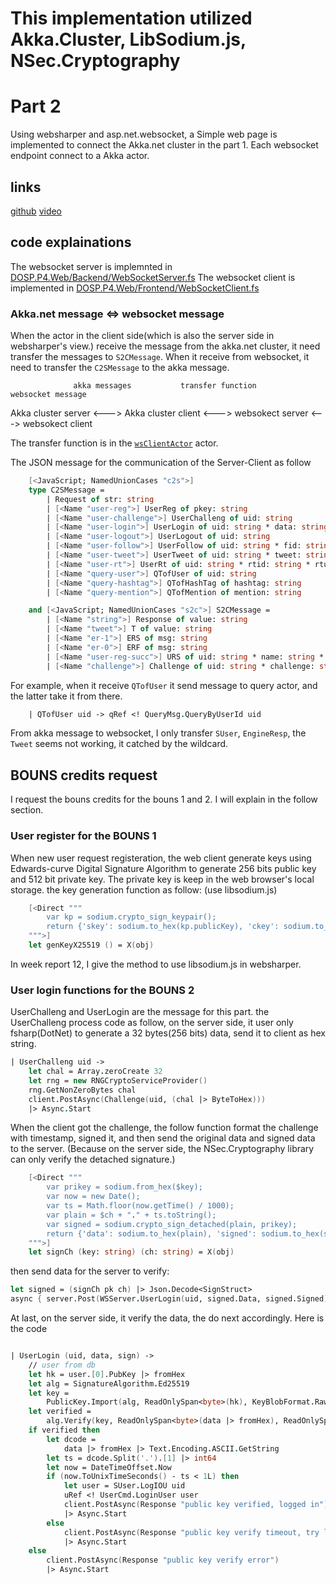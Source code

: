 
# This implementation utilized Akka.Cluster, LibSodium.js, NSec.Cryptography

# Part 2
Using websharper and asp.net.websocket, a Simple web page is implemented to connect
the Akka.net cluster in the part 1. Each websocket endpoint connect to a 
Akka actor. 


## links
[github](https://github.com/xhorn-pan/DOSP-Proj4)
[video](https://youtu.be/bpCuoWTF1M8) 

## code explainations

The websocket server is implemnted in [DOSP.P4.Web/Backend/WebSocketServer.fs](https://github.com/xhorn-pan/DOSP-Proj4/blob/main/DOSP.P4.Web/Backend/WebSocketServer.fs)
The websocket client is implemented in [DOSP.P4.Web/Frontend/WebSocketClient.fs](https://github.com/xhorn-pan/DOSP-Proj4/blob/main/DOSP.P4.Web/Backend/WebSocketServer.fs)

### Akka.net message <=> websocket message

When the actor in the client side(which is also the server side in websharper's view.) 
receive the message from the akka.net cluster, it need transfer the messages to `S2CMessage`.
When it receive from websocket, it need to transfer the `C2SMessage` to the akka message.

                  akka messages           transfer function        websocket message
 Akka cluster server <---> Akka cluster client <---> websokect server <---> websokect client

The transfer function is in the [`wsClientActor`](https://github.com/xhorn-pan/DOSP-Proj4/blob/cc60c3f8abd6ce1bb1c21da0f5944a744ecfc3d7/DOSP.P4.Web/Backend/WebSocketServer.fs#L90) actor. 

The JSON message for the communication of the Server-Client as follow
```fsharp
    [<JavaScript; NamedUnionCases "c2s">]
    type C2SMessage =
        | Request of str: string
        | [<Name "user-reg">] UserReg of pkey: string 
        | [<Name "user-challenge">] UserChalleng of uid: string
        | [<Name "user-login">] UserLogin of uid: string * data: string * signed: string
        | [<Name "user-logout">] UserLogout of uid: string
        | [<Name "user-follow">] UserFollow of uid: string * fid: string
        | [<Name "user-tweet">] UserTweet of uid: string * tweet: string
        | [<Name "user-rt">] UserRt of uid: string * rtid: string * rtuid: string
        | [<Name "query-user">] QTofUser of uid: string
        | [<Name "query-hashtag">] QTofHashTag of hashtag: string
        | [<Name "query-mention">] QTofMention of mention: string

    and [<JavaScript; NamedUnionCases "s2c">] S2CMessage =
        | [<Name "string">] Response of value: string
        | [<Name "tweet">] T of value: string
        | [<Name "er-1">] ERS of msg: string
        | [<Name "er-0">] ERF of msg: string
        | [<Name "user-reg-succ">] URS of uid: string * name: string * pubkey: string
        | [<Name "challenge">] Challenge of uid: string * challenge: string
```

For example, when it receive `QTofUser` 
it send message to query actor, and the latter take it from there.

```fsharp
    | QTofUser uid -> qRef <! QueryMsg.QueryByUserId uid
```

From akka message to websocket, I only transfer `SUser`, `EngineResp`, 
the `Tweet` seems not working, it catched by the wildcard.

## BOUNS credits request
I request the bouns credits for the bouns 1 and 2. I will explain in the follow
section.

### User register for the BOUNS 1
When new user request registeration, the web client generate keys using Edwards-curve 
Digital Signature Algorithm to generate 256 bits public key and 512 bit private key.
The private key is keep in the web browser's local storage.
the key generation function as follow: (use libsodium.js)
```fsharp
    [<Direct """
        var kp = sodium.crypto_sign_keypair();
        return {'skey': sodium.to_hex(kp.publicKey), 'ckey': sodium.to_hex(kp.privateKey)};
    """>]
    let genKeyX25519 () = X(obj)
```
In week report 12, I give the method to use libsodium.js in websharper.

### User login functions for the BOUNS 2
UserChalleng and UserLogin are the message for this part.
the UserChalleng process code as follow, on the server side, it user only fsharp(DotNet) to 
generate a 32 bytes(256 bits) data,
send it to client as hex string.
```fsharp
| UserChalleng uid ->
    let chal = Array.zeroCreate 32
    let rng = new RNGCryptoServiceProvider()
    rng.GetNonZeroBytes chal
    client.PostAsync(Challenge(uid, (chal |> ByteToHex)))
    |> Async.Start
```

When the client got the challenge, the follow function format the challenge with 
timestamp, signed it, and then send the original data and signed data to the server.
(Because on the server side, the NSec.Cryptography library can only verify the detached signature.)
```fsharp
    [<Direct """
        var prikey = sodium.from_hex($key);
        var now = new Date();
        var ts = Math.floor(now.getTime() / 1000);
        var plain = $ch + "." + ts.toString();
        var signed = sodium.crypto_sign_detached(plain, prikey);
        return {'data': sodium.to_hex(plain), 'signed': sodium.to_hex(signed)};
    """>]
    let signCh (key: string) (ch: string) = X(obj)
```

then send data for the server to verify:

```fsharp
let signed = (signCh pk ch) |> Json.Decode<SignStruct>
async { server.Post(WSServer.UserLogin(uid, signed.Data, signed.Signed))} |> Async.Start

```

At last, on the server side, it verify the data, the do next accordingly.
Here is the code
```fsharp

| UserLogin (uid, data, sign) ->
    // user from db
    let hk = user.[0].PubKey |> fromHex
    let alg = SignatureAlgorithm.Ed25519
    let key =
        PublicKey.Import(alg, ReadOnlySpan<byte>(hk), KeyBlobFormat.RawPublicKey)
    let verified =
        alg.Verify(key, ReadOnlySpan<byte>(data |> fromHex), ReadOnlySpan<byte>(sign |> fromHex))
    if verified then
        let dcode =
            data |> fromHex |> Text.Encoding.ASCII.GetString
        let ts = dcode.Split('.').[1] |> int64
        let now = DateTimeOffset.Now
        if (now.ToUnixTimeSeconds() - ts < 1L) then
            let user = SUser.LogIOU uid
            uRef <! UserCmd.LoginUser user
            client.PostAsync(Response "public key verified, logged in")
            |> Async.Start
        else
            client.PostAsync(Response "public key verify timeout, try login again")
            |> Async.Start
    else
        client.PostAsync(Response "public key verify error")
        |> Async.Start
```

